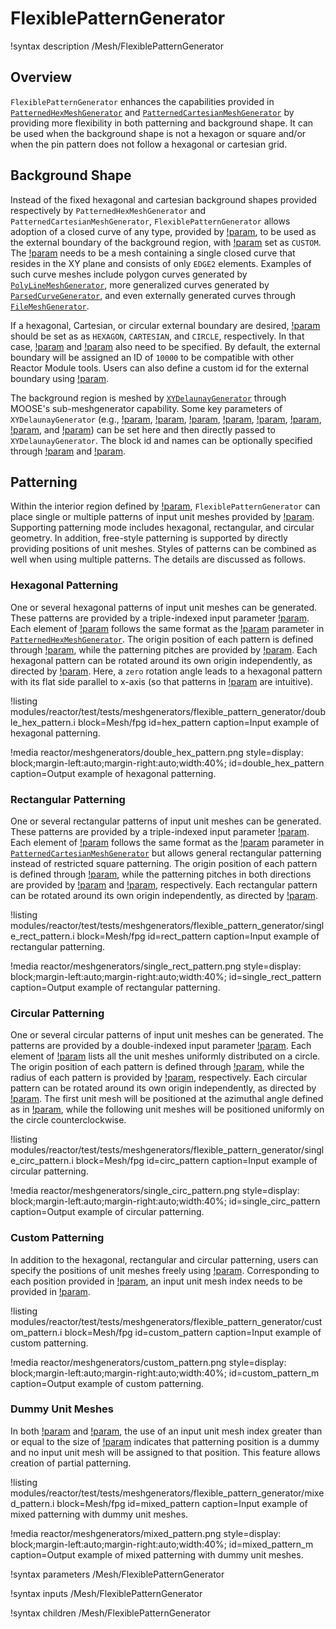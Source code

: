 # FlexiblePatternGenerator

!syntax description /Mesh/FlexiblePatternGenerator

## Overview

`FlexiblePatternGenerator` enhances the capabilities provided in [`PatternedHexMeshGenerator`](PatternedHexMeshGenerator.md) and [`PatternedCartesianMeshGenerator`](PatternedCartesianMeshGenerator.md) by providing more flexibility in both patterning and background shape. It can be used when the background shape is not a hexagon or square and/or when the pin pattern does not follow a hexagonal or cartesian grid.

## Background Shape

Instead of the fixed hexagonal and cartesian background shapes provided respectively by `PatternedHexMeshGenerator` and `PatternedCartesianMeshGenerator`, `FlexiblePatternGenerator` allows adoption of a closed curve of any type, provided by [!param](/Mesh/FlexiblePatternGenerator/boundary_mesh), to be used as the external boundary of the background region, with [!param](/Mesh/FlexiblePatternGenerator/boundary_type) set as `CUSTOM`. The [!param](/Mesh/FlexiblePatternGenerator/boundary_mesh) needs to be a mesh containing a single closed curve that resides in the XY plane and consists of only `EDGE2` elements. Examples of such curve meshes include polygon curves generated by [`PolyLineMeshGenerator`](PolyLineMeshGenerator.md), more generalized curves generated by [`ParsedCurveGenerator`](ParsedCurveGenerator.md), and even externally generated curves through [`FileMeshGenerator`](FileMeshGenerator.md).

If a hexagonal, Cartesian, or circular external boundary are desired, [!param](/Mesh/FlexiblePatternGenerator/boundary_type) should be set as as `HEXAGON`, `CARTESIAN`, and `CIRCLE`, respectively. In that case, [!param](/Mesh/FlexiblePatternGenerator/boundary_size) and [!param](/Mesh/FlexiblePatternGenerator/boundary_sectors) also need to be specified. By default, the external boundary will be assigned an ID of `10000` to be compatible with other Reactor Module tools. Users can also define a custom id for the external boundary using [!param](/Mesh/FlexiblePatternGenerator/external_boundary_id).

The background region is meshed by [`XYDelaunayGenerator`](XYDelaunayGenerator.md) through MOOSE's sub-meshgenerator capability. Some key parameters of `XYDelaunayGenerator` (e.g., [!param](/Mesh/FlexiblePatternGenerator/desired_area), [!param](/Mesh/FlexiblePatternGenerator/desired_area_func), [!param](/Mesh/FlexiblePatternGenerator/verify_holes), [!param](/Mesh/XYDelaunayGenerator/use_auto_area_func), [!param](/Mesh/XYDelaunayGenerator/auto_area_func_default_size), [!param](/Mesh/XYDelaunayGenerator/auto_area_func_default_size_dist), [!param](/Mesh/XYDelaunayGenerator/auto_area_function_num_points), and [!param](/Mesh/XYDelaunayGenerator/auto_area_function_power)) can be set here and then directly passed to `XYDelaunayGenerator`. The block id and names can be optionally specified through [!param](/Mesh/FlexiblePatternGenerator/background_subdomain_id) and [!param](/Mesh/FlexiblePatternGenerator/background_subdomain_name).

## Patterning

Within the interior region defined by [!param](/Mesh/FlexiblePatternGenerator/boundary_mesh), `FlexiblePatternGenerator` can place single or multiple patterns of input unit meshes provided by [!param](/Mesh/FlexiblePatternGenerator/inputs). Supporting patterning mode includes hexagonal, rectangular, and circular geometry. In addition, free-style patterning is supported by directly providing positions of unit meshes. Styles of patterns can be combined as well when using multiple patterns.
The details are discussed as follows.

### Hexagonal Patterning

One or several hexagonal patterns of input unit meshes can be generated. These patterns are provided by a triple-indexed input parameter [!param](/Mesh/FlexiblePatternGenerator/hex_patterns). Each element of [!param](/Mesh/FlexiblePatternGenerator/hex_patterns) follows the same format as the [!param](/Mesh/PatternedHexMeshGenerator/pattern) parameter in [`PatternedHexMeshGenerator`](PatternedHexMeshGenerator.md). The origin position of each pattern is defined through [!param](/Mesh/FlexiblePatternGenerator/hex_origins), while the patterning pitches are provided by [!param](/Mesh/FlexiblePatternGenerator/hex_pitches). Each hexagonal pattern can be rotated around its own origin independently, as directed by [!param](/Mesh/FlexiblePatternGenerator/hex_rotations). Here, a `zero` rotation angle leads to a hexagonal pattern with its flat side parallel to x-axis (so that patterns in [!param](/Mesh/FlexiblePatternGenerator/hex_patterns) are intuitive).

!listing modules/reactor/test/tests/meshgenerators/flexible_pattern_generator/double_hex_pattern.i
         block=Mesh/fpg
         id=hex_pattern
         caption=Input example of hexagonal patterning.

!media reactor/meshgenerators/double_hex_pattern.png
      style=display: block;margin-left:auto;margin-right:auto;width:40%;
      id=double_hex_pattern
      caption=Output example of hexagonal patterning.

### Rectangular Patterning 

One or several rectangular patterns of input unit meshes can be generated. These patterns are provided by a triple-indexed input parameter [!param](/Mesh/FlexiblePatternGenerator/rect_patterns). Each element of [!param](/Mesh/FlexiblePatternGenerator/rect_patterns) follows the same format as the [!param](/Mesh/PatternedCartesianMeshGenerator/pattern) parameter in [`PatternedCartesianMeshGenerator`](PatternedCartesianMeshGenerator.md) but allows general rectangular patterning instead of restricted square patterning. The origin position of each pattern is defined through [!param](/Mesh/FlexiblePatternGenerator/rect_origins), while the patterning pitches in both directions are provided by [!param](/Mesh/FlexiblePatternGenerator/rect_pitches_x) and [!param](/Mesh/FlexiblePatternGenerator/rect_pitches_y), respectively. Each rectangular pattern can be rotated around its own origin independently, as directed by [!param](/Mesh/FlexiblePatternGenerator/rect_rotations).

!listing modules/reactor/test/tests/meshgenerators/flexible_pattern_generator/single_rect_pattern.i
         block=Mesh/fpg
         id=rect_pattern
         caption=Input example of rectangular patterning.

!media reactor/meshgenerators/single_rect_pattern.png
      style=display: block;margin-left:auto;margin-right:auto;width:40%;
      id=single_rect_pattern
      caption=Output example of rectangular patterning.

### Circular Patterning

One or several circular patterns of input unit meshes can be generated. The patterns are provided by a double-indexed input parameter [!param](/Mesh/FlexiblePatternGenerator/circular_patterns). Each element of [!param](/Mesh/FlexiblePatternGenerator/circular_patterns) lists all the unit meshes uniformly distributed on a circle. The origin position of each pattern is defined through [!param](/Mesh/FlexiblePatternGenerator/circular_origins), while the radius of each pattern is provided by [!param](/Mesh/FlexiblePatternGenerator/circular_radii), respectively. Each circular pattern can be rotated around its own origin independently, as directed by [!param](/Mesh/FlexiblePatternGenerator/circular_rotations). The first unit mesh will be positioned at the azimuthal angle defined as in [!param](/Mesh/FlexiblePatternGenerator/circular_rotations), while the following unit meshes will be positioned uniformly on the circle counterclockwise.

!listing modules/reactor/test/tests/meshgenerators/flexible_pattern_generator/single_circ_pattern.i
         block=Mesh/fpg
         id=circ_pattern
         caption=Input example of circular patterning.

!media reactor/meshgenerators/single_circ_pattern.png
      style=display: block;margin-left:auto;margin-right:auto;width:40%;
      id=single_circ_pattern
      caption=Output example of circular patterning.

### Custom Patterning

In addition to the hexagonal, rectangular and circular patterning, users can specify the positions of unit meshes freely using [!param](/Mesh/FlexiblePatternGenerator/extra_positions). Corresponding to each position provided in [!param](/Mesh/FlexiblePatternGenerator/extra_positions), an input unit mesh index needs to be provided in [!param](/Mesh/FlexiblePatternGenerator/extra_positions_mg_indices).

!listing modules/reactor/test/tests/meshgenerators/flexible_pattern_generator/custom_pattern.i
         block=Mesh/fpg
         id=custom_pattern
         caption=Input example of custom patterning.

!media reactor/meshgenerators/custom_pattern.png
      style=display: block;margin-left:auto;margin-right:auto;width:40%;
      id=custom_pattern_m
      caption=Output example of custom patterning.

### Dummy Unit Meshes

In both [!param](/Mesh/FlexiblePatternGenerator/hex_patterns) and [!param](/Mesh/FlexiblePatternGenerator/rect_patterns), the use of an input unit mesh index greater than or equal to the size of [!param](/Mesh/FlexiblePatternGenerator/inputs) indicates that patterning position is a dummy and no input unit mesh will be assigned to that position. This feature allows creation of partial patterning.

!listing modules/reactor/test/tests/meshgenerators/flexible_pattern_generator/mixed_pattern.i
         block=Mesh/fpg
         id=mixed_pattern
         caption=Input example of mixed patterning with dummy unit meshes.

!media reactor/meshgenerators/mixed_pattern.png
      style=display: block;margin-left:auto;margin-right:auto;width:40%;
      id=mixed_pattern_m
      caption=Output example of mixed patterning with dummy unit meshes.

!syntax parameters /Mesh/FlexiblePatternGenerator

!syntax inputs /Mesh/FlexiblePatternGenerator

!syntax children /Mesh/FlexiblePatternGenerator
